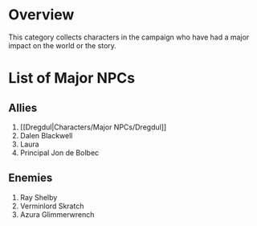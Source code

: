 # Overview
This category collects characters in the campaign who have had a major impact on the world or the story.
# List of Major NPCs
## Allies
1. [[Dregdul|Characters/Major NPCs/Dregdul]]
2. Dalen Blackwell
3. Laura
4. Principal Jon de Bolbec
## Enemies
1. Ray Shelby
2. Verminlord Skratch
3. Azura Glimmerwrench